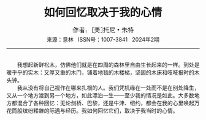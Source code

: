# <center>如何回忆取决于我的心情</center>

<div align=center><img src="https://raw.githubusercontent.com/leaguecn/magazines/main/img_authors/%25d7%25f7%25d5%25df%25a3%25ba%255b%25c3%25c0%255d%25cd%25d0%25c4%25e1%25a1%25a4%25d6%25ec%25cc%25d8.jpg"></div>

<center>来源：意林   ISSN号：1007-3841   2024年2期</center>

* * *

<br>　　我想起新鲜松木，仿佛他们就是在四周的森林里自由生长起来的一样。到处是暖乎乎的实木：又厚又重的木门，铺着地毯的木楼梯，坚固的木床和吱吱报时的木头钟。  
　　我从没有将自己视作在哪来扎根的人。我们凭机缘在一处而不是在别处降生，又从一个地方渡到另一个地方，如此漂泊一生——至少我的情况是如此。大多数地方都混合了各种回忆：无论剑桥、巴黎，还是牛津、纽约，都会在我的心里唤起万花筒般缤纷糅雜的际遇与经历。我如何回忆它们，取决于我当时的心情。
